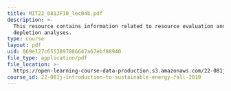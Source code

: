 ```yaml
---
title: MIT22_081JF10_lec04b.pdf
description: >-
  This resource contains information related to resource evaluation and
  depletion analyses.
type: course
layout: pdf
uid: 069e127c6553897886647a67ebf88940
file_type: application/pdf
file_location: >-
  https://open-learning-course-data-production.s3.amazonaws.com/22-081j-introduction-to-sustainable-energy-fall-2010/069e127c6553897886647a67ebf88940_MIT22_081JF10_lec04b.pdf
course_id: 22-081j-introduction-to-sustainable-energy-fall-2010
---
```

